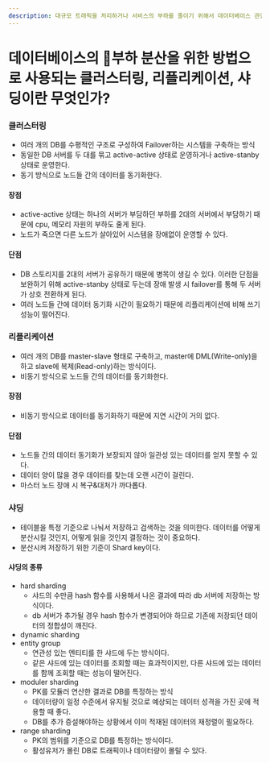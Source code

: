 ```yaml
---
description: 대규모 트래픽을 처리하거나 서비스의 부하를 줄이기 위해서 데이터베이스 관점에서 시행할 수 있는 세 가지 방법에 대해서 알아보고 비교해보자.
---
```


# 데이터베이스의 부하 분산을 위한 방법으로 사용되는 클러스터링, 리플리케이션, 샤딩이란 무엇인가?

### 클러스터링 <a href="#undefined" id="undefined"></a>

* 여러 개의 DB를 수평적인 구조로 구성하여 Failover하는 시스템을 구축하는 방식
* 동일한 DB 서버를 두 대를 묶고 active-active 상태로 운영하거나 active-stanby 상태로 운영한다.&#x20;
* 동기 방식으로 노드들 간의 데이터를 동기화한다.

#### 장점

* active-active 상태는 하나의 서버가 부담하던 부하를 2대의 서버에서 부담하기 때문에 cpu, 메모리 자원의 부하도 줄게 된다.&#x20;
* 노드가 죽으면 다른 노드가 살아있어 시스템을 장애없이 운영할 수 있다.

#### 단점

* DB 스토리지를 2대의 서버가 공유하기 때문에 병목이 생길 수 있다. 이러한 단점을 보완하기 위해 active-stanby 상태로 두는데 장애 발생 시 failover를 통해 두 서버가 상호 전환하게 된다.
* 여러 노드들 간에 데이터 동기화 시간이 필요하기 때문에 리플리케이션에 비해 쓰기 성능이 떨어진다.

### 리플리케이션 <a href="#undefined" id="undefined"></a>

* 여러 개의 DB를 master-slave 형태로 구축하고, master에 DML(Write-only)을 하고 slave에 복제(Read-only)하는 방식이다.
* 비동기 방식으로 노드들 간의 데이터를 동기화한다.

#### 장점

* 비동기 방식으로 데이터를 동기화하기 때문에 지연 시간이 거의 없다.

#### 단점

* 노드들 간의 데이터 동기화가 보장되지 않아 일관성 있는 데이터를 얻지 못할 수 있다.
* 데이터 양이 많을 경우 데이터를 찾는데 오랜 시간이 걸린다.
* 마스터 노드 장애 시 복구&대처가 까다롭다.

### 샤딩 <a href="#undefined" id="undefined"></a>

* 테이블을 특정 기준으로 나눠서 저장하고 검색하는 것을 의미한다. 데이터를 어떻게 분산시킬 것인지, 어떻게 읽을 것인지 결정하는 것이 중요하다.&#x20;
* 분산시켜 저장하기 위한 기준이 Shard key이다.

#### 샤딩의 종류

* hard sharding
  * 샤드의 수만큼 hash 함수를 사용해서 나온 결과에 따라 db 서버에 저장하는 방식이다.
  * db 서버가 추가될 경우 hash 함수가 변경되어야 하므로 기존에 저장되던 데이터의 정합성이 깨진다.
* dynamic sharding
* entity group
  * 연관성 있는 엔티티를 한 샤드에 두는 방식이다.
  * 같은 샤드에 있는 데이터를 조회할 때는 효과적이지만, 다른 샤드에 있는 데이터를 함께 조회할 때는 성능이 떨어진다.
* moduler sharding
  * PK를 모듈러 연산한 결과로 DB를 특정하는 방식
  * 데이터량이 일정 수준에서 유지될 것으로 예상되는 데이터 성격을 가진 곳에 적용할 때 좋다.
  * DB를 추가 증설해야하는 상황에서 이미 적재된 데이터의 재정렬이 필요하다.
* range sharding
  * PK의 범위를 기준으로 DB를 특정하는 방식이다.
  * 활성유저가 몰린 DB로 트래픽이나 데이터량이 몰릴 수 있다.
